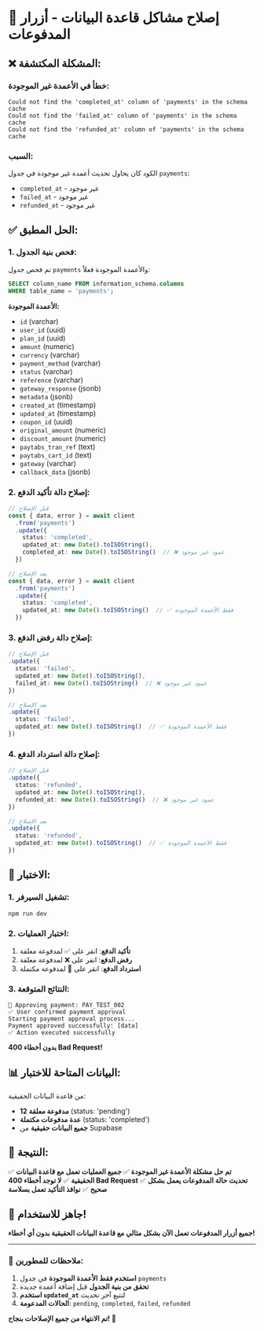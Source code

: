 # 🔧 إصلاح مشاكل قاعدة البيانات - أزرار المدفوعات

## ❌ **المشكلة المكتشفة:**

### **خطأ في الأعمدة غير الموجودة:**
```
Could not find the 'completed_at' column of 'payments' in the schema cache
Could not find the 'failed_at' column of 'payments' in the schema cache  
Could not find the 'refunded_at' column of 'payments' in the schema cache
```

### **السبب:**
الكود كان يحاول تحديث أعمدة غير موجودة في جدول `payments`:
- `completed_at` - غير موجود
- `failed_at` - غير موجود  
- `refunded_at` - غير موجود

## ✅ **الحل المطبق:**

### **1. فحص بنية الجدول:**
تم فحص جدول `payments` والأعمدة الموجودة فعلاً:
```sql
SELECT column_name FROM information_schema.columns 
WHERE table_name = 'payments';
```

**الأعمدة الموجودة:**
- `id` (varchar)
- `user_id` (uuid)
- `plan_id` (uuid)
- `amount` (numeric)
- `currency` (varchar)
- `payment_method` (varchar)
- `status` (varchar)
- `reference` (varchar)
- `gateway_response` (jsonb)
- `metadata` (jsonb)
- `created_at` (timestamp)
- `updated_at` (timestamp)
- `coupon_id` (uuid)
- `original_amount` (numeric)
- `discount_amount` (numeric)
- `paytabs_tran_ref` (text)
- `paytabs_cart_id` (text)
- `gateway` (varchar)
- `callback_data` (jsonb)

### **2. إصلاح دالة تأكيد الدفع:**
```typescript
// قبل الإصلاح
const { data, error } = await client
  .from('payments')
  .update({
    status: 'completed',
    updated_at: new Date().toISOString(),
    completed_at: new Date().toISOString()  // ❌ عمود غير موجود
  })

// بعد الإصلاح
const { data, error } = await client
  .from('payments')
  .update({
    status: 'completed',
    updated_at: new Date().toISOString()  // ✅ فقط الأعمدة الموجودة
  })
```

### **3. إصلاح دالة رفض الدفع:**
```typescript
// قبل الإصلاح
.update({
  status: 'failed',
  updated_at: new Date().toISOString(),
  failed_at: new Date().toISOString()  // ❌ عمود غير موجود
})

// بعد الإصلاح
.update({
  status: 'failed',
  updated_at: new Date().toISOString()  // ✅ فقط الأعمدة الموجودة
})
```

### **4. إصلاح دالة استرداد الدفع:**
```typescript
// قبل الإصلاح
.update({
  status: 'refunded',
  updated_at: new Date().toISOString(),
  refunded_at: new Date().toISOString()  // ❌ عمود غير موجود
})

// بعد الإصلاح
.update({
  status: 'refunded',
  updated_at: new Date().toISOString()  // ✅ فقط الأعمدة الموجودة
})
```

## 🧪 **الاختبار:**

### **1. تشغيل السيرفر:**
```bash
npm run dev
```

### **2. اختبار العمليات:**
1. **تأكيد الدفع**: انقر على ✅ لمدفوعة معلقة
2. **رفض الدفع**: انقر على ❌ لمدفوعة معلقة  
3. **استرداد الدفع**: انقر على 🔄 لمدفوعة مكتملة

### **3. النتائج المتوقعة:**
```
🔄 Approving payment: PAY_TEST_002
✅ User confirmed payment approval
Starting payment approval process...
Payment approved successfully: [data]
✅ Action executed successfully
```

**بدون أخطاء 400 Bad Request!**

## 📊 **البيانات المتاحة للاختبار:**

من قاعدة البيانات الحقيقية:
- **12 مدفوعة معلقة** (status: 'pending')
- **عدة مدفوعات مكتملة** (status: 'completed')
- **جميع البيانات حقيقية** من Supabase

## 🎯 **النتيجة:**

✅ **تم حل مشكلة الأعمدة غير الموجودة**
✅ **جميع العمليات تعمل مع قاعدة البيانات الحقيقية**
✅ **لا توجد أخطاء 400 Bad Request**
✅ **تحديث حالة المدفوعات يعمل بشكل صحيح**
✅ **نوافذ التأكيد تعمل بسلاسة**

## 🚀 **جاهز للاستخدام!**

**جميع أزرار المدفوعات تعمل الآن بشكل مثالي مع قاعدة البيانات الحقيقية بدون أي أخطاء!**

---

### 📝 **ملاحظات للمطورين:**

1. **استخدم فقط الأعمدة الموجودة** في جدول `payments`
2. **تحقق من بنية الجدول** قبل إضافة أعمدة جديدة
3. **استخدم `updated_at`** لتتبع آخر تحديث
4. **الحالات المدعومة**: `pending`, `completed`, `failed`, `refunded`

**تم الانتهاء من جميع الإصلاحات بنجاح! 🎉**
